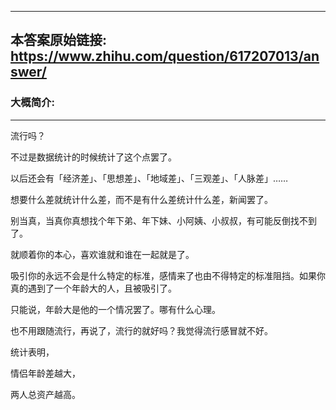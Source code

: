 ----------------------------------------
## 本答案原始链接: https://www.zhihu.com/question/617207013/answer/
### 大概简介: 
----------------------------------------
流行吗？

不过是数据统计的时候统计了这个点罢了。

以后还会有「经济差」、「思想差」、「地域差」、「三观差」、「人脉差」……

想要什么差就统计什么差，而不是有什么差统计什么差，新闻罢了。

别当真，当真你真想找个年下弟、年下妹、小阿姨、小叔叔，有可能反倒找不到了。

就顺着你的本心，喜欢谁就和谁在一起就是了。

吸引你的永远不会是什么特定的标准，感情来了也由不得特定的标准阻挡。如果你真的遇到了一个年龄大的人，且被吸引了。

只能说，年龄大是他的一个情况罢了。哪有什么心理。

也不用跟随流行，再说了，流行的就好吗？我觉得流行感冒就不好。



统计表明，

情侣年龄差越大，

两人总资产越高。